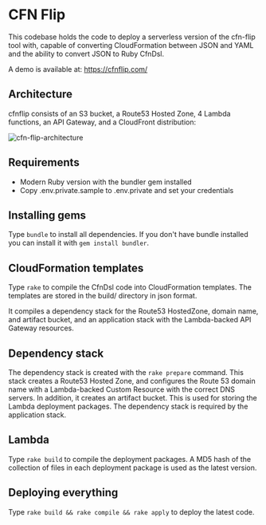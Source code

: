 # CFN Flip

This codebase holds the code to deploy a serverless version of the
cfn-flip tool with, capable of converting CloudFormation between JSON
and YAML and the ability to convert JSON to Ruby CfnDsl.

A demo is available at: https://cfnflip.com/

## Architecture

cfnflip consists of an S3 bucket, a Route53 Hosted Zone, 4 Lambda functions,
an API Gateway, and a CloudFront distribution:

![cfn-flip-architecture](https://assets.cfnflip.com/cfnflip-architecture-800.png "cfnflip.com architecture")

## Requirements

- Modern Ruby version with the bundler gem installed
- Copy .env.private.sample to .env.private and set your credentials

## Installing gems

Type `bundle` to install all dependencies. If you don't have bundle installed
you can install it with `gem install bundler`.

## CloudFormation templates

Type `rake` to compile the CfnDsl code into CloudFormation templates.
The templates are stored in the build/ directory in json format.

It compiles a dependency stack for the Route53 HostedZone, domain name, and
artifact bucket, and an application stack with the Lambda-backed API Gateway
resources.

## Dependency stack

The dependency stack is created with the `rake prepare` command. This stack
creates a Route53 Hosted Zone, and configures the Route 53 domain name with
a Lambda-backed Custom Resource with the correct DNS servers. In addition,
it creates an artifact bucket. This is used for storing the Lambda
deployment packages. The dependency stack is required by the application
stack.

## Lambda

Type `rake build` to compile the deployment packages. A MD5 hash of the
collection of files in each deployment package is used as the latest
version.

## Deploying everything

Type `rake build && rake compile && rake apply` to deploy the latest code.
